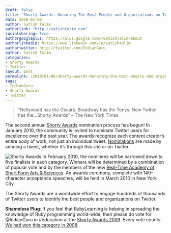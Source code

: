 ```yaml
---
draft: false
title: 'Shorty Awards: Honoring The Best People and Organizations on Twitter'
date: 2010-01-06
author: Satish Talim
authorlink: "http://satishtalim.com"
socialsharing: true
authorgoogleplus: https://plus.google.com/+SatishTalim/about
authorlinkedin: https://www.linkedin.com/in/satishtalim
authortwitter: http://twitter.com/IndianGuru
author: Satish Talim
categories:
- Shorty Awards
- Twitter
layout: post
permalink: /2010/01/06/shorty-awards-honoring-the-best-people-and-organizations-on-twitter/
tags:
- IndianGuru
- Shorty Awards
- Twitter
---
```

> “Hollywood has the Oscars. Broadway has the Tonys. Now Twitter has
> the…Shorty Awards” – The New York Times

The second annual [Shorty Awards](http://shortyawards.com/) nomination
process has begun! <!--more-->In January 2010, the community is invited to nominate
Twitter users for excellence over the past year. The awards recognize
each content creator’s entire body of work, not just an individual
tweet. [Nominations](http://shortyawards.com/rules) are made by sending
a tweet, whether it’s through this site or on Twitter.

![Shorty
Awards](http://rubylearning.com/images/shortyawards.jpg "Shorty Awards")
In February 2010, the nominees will be narrowed down to five finalists
in each category. Winners will be determined by a combination of popular
vote and by the members of the new [Real-Time Academy of Short Form Arts
& Sciences](http://rtacademy.org/). An awards ceremony, complete with
140-character acceptance speeches, will be held in March 2010 in New
York City.

The Shorty Awards are a worldwide effort to engage hundreds of thousands
of Twitter users to identify the best people and organizations on
Twitter.

**Shameless Plug**: If you feel that RubyLearning is helping in
spreading the knowledge of Ruby programming world-wide, then please do
vote for @IndianGuru in \#education at the [Shorty Awards
2009](http://shortyawards.com/IndianGuru). Every vote counts. [We had
won this category in
2008](http://1st.shortyawards.com/category/education).
